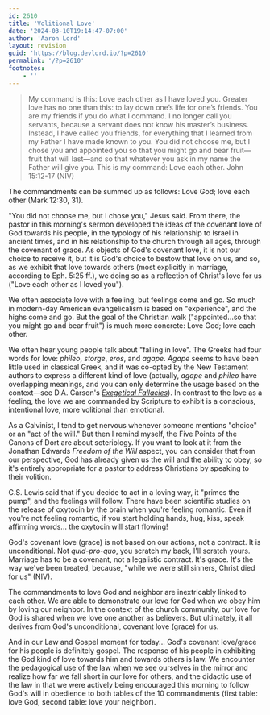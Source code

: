 ```yaml
---
id: 2610
title: 'Volitional Love'
date: '2024-03-10T19:14:47-07:00'
author: 'Aaron Lord'
layout: revision
guid: 'https://blog.devlord.io/?p=2610'
permalink: '/?p=2610'
footnotes:
    - ''
---
```


<blockquote>My command is this: Love each other as I have loved you. Greater love has no one than this: to lay down one’s life for one’s friends. You are my friends if you do what I command. I no longer call you servants, because a servant does not know his master’s business. Instead, I have called you friends, for everything that I learned from my Father I have made known to you. You did not choose me, but I chose you and appointed you so that you might go and bear fruit—fruit that will last—and so that whatever you ask in my name the Father will give you. This is my command: Love each other. John 15:12-17 (NIV)</blockquote>
The commandments can be summed up as follows: Love God; love each other (Mark 12:30, 31).

"You did not choose me, but I chose you," Jesus said. From there, the pastor in this morning's sermon developed the ideas of the covenant love of God towards his people, in the typology of his relationship to Israel in ancient times, and in his relationship to the church through all ages, through the covenant of grace. As objects of God's covenant love, it is not our choice to receive it, but it is God's choice to bestow that love on us, and so, as we exhibit that love towards others (most explicitly in marriage, according to Eph. 5:25 ff.), we doing so as a reflection of Christ's love for us ("Love each other as I loved you").

We often associate love with a feeling, but feelings come and go. So much in modern-day American evangelicalism is based on "experience", and the highs come and go. But the goal of the Christian walk ("appointed...so that you might go and bear fruit") is much more concrete: Love God; love each other.

We often hear young people talk about "falling in love". The Greeks had four words for love: <i>phileo</i>, <i>storge</i>, <i>eros</i>, and <i>agape</i>. <i>Agape</i> seems to have been little used in classical Greek, and it was co-opted by the New Testament authors to express a different kind of love (actually, <i>agape</i> and <i>phileo</i> have overlapping meanings, and you can only determine the usage based on the context—see D.A. Carson's <a style="font-style: italic;" href="http://www.amazon.com/gp/product/0801020867/ref=as_li_ss_tl?ie=UTF8&amp;tag=lord1689-20&amp;linkCode=as2&amp;camp=1789&amp;creative=390957&amp;creativeASIN=0801020867">Exegetical Fallacies</a>). In contrast to the love as a feeling, the love we are commanded by Scripture to exhibit is a conscious, intentional love, more volitional than emotional.

As a Calvinist, I tend to get nervous whenever someone mentions "choice" or an "act of the will." But then I remind myself, the Five Points of the Canons of Dort are about soteriology. If you want to look at it from the Jonathan Edwards <i>Freedom of the Will</i> aspect, you can consider that from our perspective, God has already given us the will and the ability to obey, so it's entirely appropriate for a pastor to address Christians by speaking to their volition.

C.S. Lewis said that if you decide to act in a loving way, it "primes the pump", and the feelings will follow. There have been scientific studies on the release of oxytocin by the brain when you're feeling romantic. Even if you're not feeling romantic, if you start holding hands, hug, kiss, speak affirming words... the oxytocin will start flowing!

God's covenant love (grace) is not based on our actions, not a contract. It is unconditional. Not <i>quid-pro-quo</i>, you scratch my back, I'll scratch yours. Marriage has to be a covenant, not a legalistic contract. It's grace. It's the way we've been treated, because, "while we were still sinners, Christ died for us" (NIV).

The commandments to love God and neighbor are inextricably linked to each other. We are able to demonstrate our love for God when we obey him by loving our neighbor. In the context of the church community, our love for God is shared when we love one another as believers. But ultimately, it all derives from God's unconditional, covenant love (grace) for us.

And in our Law and Gospel moment for today... God's covenant love/grace for his people is definitely gospel. The response of his people in exhibiting the God kind of love towards him and towards others is law. We encounter the pedagogical use of the law when we see ourselves in the mirror and realize how far we fall short in our love for others, and the didactic use of the law in that we were actively being encouraged this morning to follow God's will in obedience to both tables of the 10 commandments (first table: love God, second table: love your neighbor).
